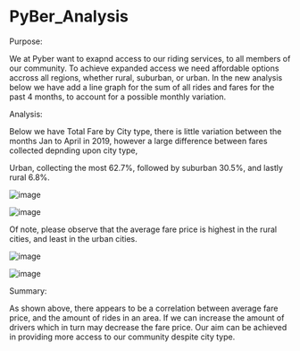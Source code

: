 # PyBer_Analysis

Purpose:

We at Pyber want to exapnd access to our riding services, to all members of our community. 
To achieve expanded access we need affordable options accross all regions, whether rural, 
suburban, or urban. In the new analysis below we have add a line graph for the sum of
all rides and fares for the past 4 months, to account for a possible monthly variation. 

Analysis:

Below we have Total Fare by City type, there is little variation between the months
Jan to April in 2019, however a large difference between fares collected depnding upon city type,

Urban, collecting the most 62.7%, followed by suburban 30.5%, and lastly rural 6.8%.

![image](https://user-images.githubusercontent.com/68198233/150228594-1f80d83d-3279-47b4-b0ae-b8ae89855540.png)


![image](https://user-images.githubusercontent.com/68198233/150229211-0ee7d786-946c-455d-95ba-22b076f728a4.png)


Of note, please observe that the average fare price is highest in the rural cities, and least in the urban cities.

![image](https://user-images.githubusercontent.com/68198233/150229419-da94be0e-cb35-46dc-aada-c79daadba482.png)

![image](https://user-images.githubusercontent.com/68198233/150229725-b668a03b-abec-4e1d-a474-a86499179f6e.png)


Summary:

As shown above, there appears to be a correlation between average fare price, and the amount of rides in an area. If 
we can increase the amount of drivers which in turn may decrease the fare price. Our aim can be achieved in providing
more access to our community despite city type.
